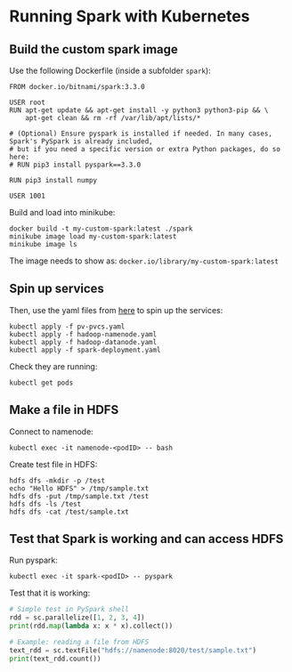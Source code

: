 # Running Spark with Kubernetes

## Build the custom spark image

Use the following Dockerfile (inside a subfolder `spark`):

```
FROM docker.io/bitnami/spark:3.3.0

USER root
RUN apt-get update && apt-get install -y python3 python3-pip && \
    apt-get clean && rm -rf /var/lib/apt/lists/*

# (Optional) Ensure pyspark is installed if needed. In many cases, Spark's PySpark is already included,
# but if you need a specific version or extra Python packages, do so here:
# RUN pip3 install pyspark==3.3.0

RUN pip3 install numpy

USER 1001

```

Build and load into minikube:

```
docker build -t my-custom-spark:latest ./spark
minikube image load my-custom-spark:latest
minikube image ls
```

The image needs to show as: `docker.io/library/my-custom-spark:latest`

## Spin up services

Then, use the yaml files from [here](spark_k8s.zip) to spin up the services:

```
kubectl apply -f pv-pvcs.yaml
kubectl apply -f hadoop-namenode.yaml
kubectl apply -f hadoop-datanode.yaml
kubectl apply -f spark-deployment.yaml
```

Check they are running:

```
kubectl get pods
```

## Make a file in HDFS

Connect to namenode:

```
kubectl exec -it namenode-<podID> -- bash
```

Create test file in HDFS:

```
hdfs dfs -mkdir -p /test
echo "Hello HDFS" > /tmp/sample.txt
hdfs dfs -put /tmp/sample.txt /test
hdfs dfs -ls /test
hdfs dfs -cat /test/sample.txt
```

## Test that Spark is working and can access HDFS

Run pyspark:

```
kubectl exec -it spark-<podID> -- pyspark
```

Test that it is working:

```python
# Simple test in PySpark shell
rdd = sc.parallelize([1, 2, 3, 4])
print(rdd.map(lambda x: x * x).collect())

# Example: reading a file from HDFS
text_rdd = sc.textFile("hdfs://namenode:8020/test/sample.txt")
print(text_rdd.count())
```
